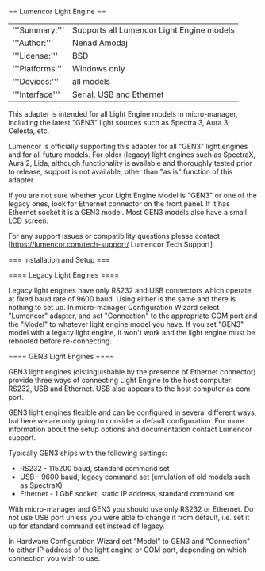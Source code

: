 == Lumencor Light Engine ==

<table><tr><td>
'''Summary:'''</td><td>Supports all Lumencor Light Engine models</td></tr>
<tr><td>'''Author:'''</td><td>Nenad Amodaj</td></tr>
<tr><td>'''License:'''</td><td>BSD</td></tr> 
<tr><td>'''Platforms:'''</td><td>Windows only</td></tr>
<tr><td>'''Devices:'''</td><td>all models</td></tr>
<tr><td>'''Interface'''</td><td>Serial, USB and Ethernet</td></tr>
</table>

This adapter is intended for all Light Engine models in micro-manager, including the latest "GEN3" light sources such as Spectra 3, Aura 3, Celesta, etc.

Lumencor is officially supporting this adapter for all "GEN3" light engines and for all future models. For older (legacy) light engines such as SpectraX, Aura 2, Lida, although functionality is available and thoroughly tested prior to release, support is not available, other than "as is" function of this adapter.

If you are not sure whether your Light Engine Model is "GEN3" or one of the legacy ones, look for Ethernet connector on the front panel. If it has Ethernet socket it is a GEN3 model. Most GEN3 models also have a small LCD screen.

For any support issues or compatibility questions please contact [https://lumencor.com/tech-support/ Lumencor Tech Support]

=== Installation and Setup ===

==== Legacy Light Engines ====

Legacy light engines have only RS232 and USB connectors which operate at fixed baud rate of 9600 baud. Using either is the same and there is nothing to set up. In micro-manager Configuration Wizard select "Lumencor" adapter, and set "Connection" to the appropriate COM port and the "Model" to whatever light engine model you have. If you set "GEN3" model with a legacy light engine, it won't work and the light engine must be rebooted before re-connecting.

==== GEN3 Light Engines ====

GEN3 light engines (distinguishable by the presence of Ethernet connector) provide three ways of connecting Light Engine to the host computer: RS232, USB and Ethernet. USB also appears to the host computer as com port.

GEN3 light engines flexible and can be configured in several different ways, but here we are only going to consider a default configuration. For more information about the setup options and documentation contact Lumencor support.

Typically GEN3 ships with the following settings:
* RS232 - 115200 baud, standard command set
* USB - 9600 baud, legacy command set (emulation of old models such as SpectraX)
* Ethernet - 1 GbE socket, static IP address, standard command set

With micro-manager and GEN3 you should use only RS232 or Ethernet. Do not use USB port unless you were able to change it from default, i.e. set it up for standard command set instead of legacy.

In Hardware Configuration Wizard set "Model" to GEN3 and "Connection" to either IP address of the light engine or COM port, depending on which connection you wish to use.
